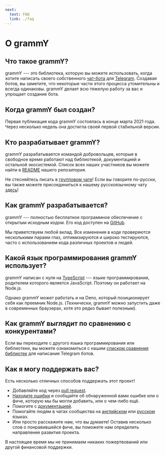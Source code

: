 ```yaml
---
next:
  text: FAQ
  link: ./faq
---
```


# О grammY

## Что такое grammY?

grammY --- это библиотека, которую вы можете использовать, когда хотите написать
своего собственного [чат-бота](https://core.telegram.org/bots) для
[Telegram](https://telegram.org). Создавая ботов, вы заметите, что некоторые
части этого процесса утомительны и всегда одинаковы. grammY делает всю тяжелую
работу за вас и упрощает создание бота.

## Когда grammY был создан?

Первая публикация кода grammY состоялась в конце марта 2021 года. Через
несколько недель она достигла своей первой стабильной версии.

## Кто разрабатывает grammY?

grammY разрабатывается командой добровольцев, которые в свободное время работают
над библиотекой, документацией и остальной экосистемой. Список всех наших
участников вы можете найти в
[README](https://github.com/grammyjs/grammY#contributors-) нашего репозитория.

Не стесняйтесь писать в [групповом чате](https://t.me/grammyjs)! Если вы
говорите по-русски, вы также можете присоединиться к нашему русскоязычному чату
[здесь](https://t.me/grammyjs_ru)!

## Как grammY разрабатывается?

grammY --- полностью бесплатное программное обеспечение с открытым исходным
кодом. Его код доступен на [GitHub](https://github.com/grammyjs/grammY).

Мы приветствуем любой вклад. Все изменения в коде проверяются несколькими парами
глаз, оптимизируются и широко тестируются, часто с использованием кода различных
проектов и людей.

## Какой язык программирования grammY использует?

grammY написан с нуля на [TypeScript](https://www.typescriptlang.org/) --- языке
программирования, родителем которого является JavaScript. Поэтому он работает на
Node.js.

Однако grammY может работать и на Deno, который позиционирует себя как преемник
Node.js. (Технически, grammY можно запустить даже в современных браузерах, хотя
это редко бывает полезным).

## Как grammY выглядит по сравнению с конкурентами?

Если вы переходите с другого языка программирования или библиотеки, вы можете
ознакомиться с нашим [списком сравнения библиотек](./comparison) для написания
Telegram ботов.

## Как я могу поддержать вас?

Есть несколько отличных способов поддержать этот проект!

- Добавляйте код через [pull request](https://github.com/grammyjs/grammY/pulls).
- [Находите ошибки](https://github.com/grammyjs/grammY/issues/new) и сообщайте
  об обнаруженной вами ошибке или о фиче, которую мы бы могли добавить, или о
  чем-либо ещё.
- Помогите с [документацией](https://github.com/grammyjs/website).
- Помогайте людям в чатах сообщества на [английском](https://t.me/grammyjs) или
  [русском](https://t.me/grammyjs_ru) языках.
- Или просто расскажите нам, что вы думаете! Оставив несколько слов о
  понравившейся фиче, вы поможете нам определить направление развития проекта.

В настоящее время мы не принимаем никаких пожертвований или другой финансовой
поддержки.
